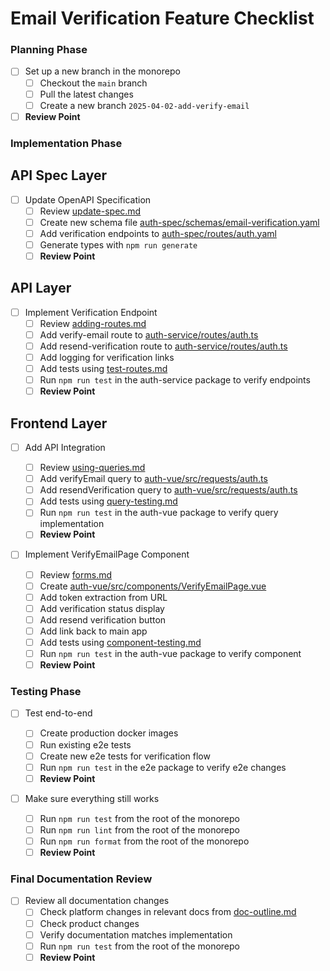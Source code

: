 # Email Verification Feature Checklist

### Planning Phase

- [ ] Set up a new branch in the monorepo
  - [ ] Checkout the `main` branch
  - [ ] Pull the latest changes
  - [ ] Create a new branch `2025-04-02-add-verify-email`
- [ ] **Review Point**

### Implementation Phase

## API Spec Layer

- [ ] Update OpenAPI Specification
  - [ ] Review [update-spec.md](../openapi-specs/docs/03-updates.md)
  - [ ] Create new schema file [auth-spec/schemas/email-verification.yaml](/saflib/auth-spec/schemas/email-verification.yaml)
  - [ ] Add verification endpoints to [auth-spec/routes/auth.yaml](/saflib/auth-spec/routes/auth.yaml)
  - [ ] Generate types with `npm run generate`
  - [ ] **Review Point**

## API Layer

- [ ] Implement Verification Endpoint
  - [ ] Review [adding-routes.md](../node-express/docs/02-adding-routes.md)
  - [ ] Add verify-email route to [auth-service/routes/auth.ts](/saflib/auth-service/routes/auth.ts)
  - [ ] Add resend-verification route to [auth-service/routes/auth.ts](/saflib/auth-service/routes/auth.ts)
  - [ ] Add logging for verification links
  - [ ] Add tests using [test-routes.md](../../saflib/node-express-dev/docs/01-test-routes.md)
  - [ ] Run `npm run test` in the auth-service package to verify endpoints
  - [ ] **Review Point**

## Frontend Layer

- [ ] Add API Integration

  - [ ] Review [using-queries.md](../vue-spa/docs/04-using-queries.md)
  - [ ] Add verifyEmail query to [auth-vue/src/requests/auth.ts](/saflib/auth-vue/src/requests/auth.ts)
  - [ ] Add resendVerification query to [auth-vue/src/requests/auth.ts](/saflib/auth-vue/src/requests/auth.ts)
  - [ ] Add tests using [query-testing.md](../vue-spa-dev/docs/query-testing.md)
  - [ ] Run `npm run test` in the auth-vue package to verify query implementation
  - [ ] **Review Point**

- [ ] Implement VerifyEmailPage Component
  - [ ] Review [forms.md](../vue-spa/docs/05-forms.md)
  - [ ] Create [auth-vue/src/components/VerifyEmailPage.vue](/saflib/auth-vue/src/components/VerifyEmailPage.vue)
  - [ ] Add token extraction from URL
  - [ ] Add verification status display
  - [ ] Add resend verification button
  - [ ] Add link back to main app
  - [ ] Add tests using [component-testing.md](../vue-spa-dev/docs/component-testing.md)
  - [ ] Run `npm run test` in the auth-vue package to verify component
  - [ ] **Review Point**

### Testing Phase

- [ ] Test end-to-end

  - [ ] Create production docker images
  - [ ] Run existing e2e tests
  - [ ] Create new e2e tests for verification flow
  - [ ] Run `npm run test` in the e2e package to verify e2e changes
  - [ ] **Review Point**

- [ ] Make sure everything still works
  - [ ] Run `npm run test` from the root of the monorepo
  - [ ] Run `npm run lint` from the root of the monorepo
  - [ ] Run `npm run format` from the root of the monorepo
  - [ ] **Review Point**

### Final Documentation Review

- [ ] Review all documentation changes
  - [ ] Check platform changes in relevant docs from [doc-outline.md](./doc-outline.md)
  - [ ] Check product changes
  - [ ] Verify documentation matches implementation
  - [ ] Run `npm run test` from the root of the monorepo
  - [ ] **Review Point**
